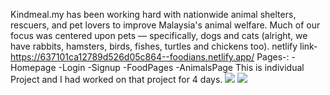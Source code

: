 Kindmeal.my has been working hard with nationwide animal shelters, rescuers, and pet lovers to improve Malaysia's animal welfare. Much of our focus was centered upon pets — specifically, dogs and cats (alright, we have rabbits, hamsters, birds, fishes, turtles and chickens too).
netlify link-https://637101ca12789d526d05c864--foodians.netlify.app/
Pages-:
 -Homepage
 -Login
 -Signup
 -FoodPages
 -AnimalsPage
 This is individual Project and I had worked on that project for 4 days.
<img src="https://user-images.githubusercontent.com/105920094/201532839-36a7bb13-512a-40cf-a463-276991abb001.png"/>
<img src="https://user-images.githubusercontent.com/105920094/201532857-9df362d7-f12e-49e6-a75f-0e0e9272c080.png"/>
